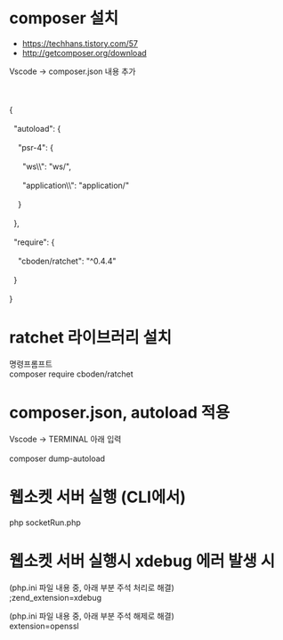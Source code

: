 # composer 설치
  - https://techhans.tistory.com/57
  - http://getcomposer.org/download

Vscode → composer.json 내용 추가</br> 				
</br> 	
{</br> 					
  "autoload": {</br> 					
    "psr-4": {</br> 					
      "ws\\\\": "ws/",</br> 					
      "application\\\\": "application/"</br> 					
    }</br> 					
  },</br> 					
  "require": {</br> 					
    "cboden/ratchet": "^0.4.4"</br> 					
  }</br> 					
}</br> 					

# ratchet 라이브러리 설치
  명령프롬프트</br>
  composer require cboden/ratchet

# composer.json, autoload 적용
  Vscode → TERMINAL 아래 입력 </br> 	
  composer dump-autoload </br> 

# 웹소켓 서버 실행 (CLI에서)
  php socketRun.php</br>
  
# 웹소켓 서버 실행시 xdebug 에러 발생 시
  
  (php.ini 파일 내용 중, 아래 부분 주석 처리로 해결)</br>
  ;zend_extension=xdebug

  (php.ini 파일 내용 중, 아래 부분 주석 해제로 해결)</br>
  extension=openssl
